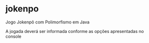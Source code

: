 # jokenpo
Jogo Jokenpô com Polimorfismo em Java

A jogada deverá ser informada conforme as opções apresentadas no console
